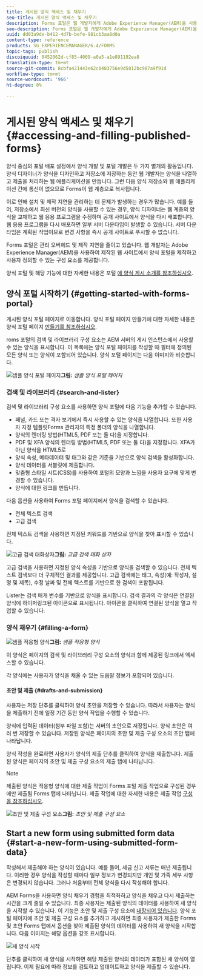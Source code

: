 ```yaml
---
title: 게시된 양식 액세스 및 채우기
seo-title: 게시된 양식 액세스 및 채우기
description: Forms 포털은 웹 개발자에게 Adobe Experience Manager(AEM)을 사용하여 제작한 웹 사이트에서 양식 포털을 만들고 사용자 정의하는 구성 요소를 제공합니다.
seo-description: Forms 포털은 웹 개발자에게 Adobe Experience Manager(AEM)을 사용하여 제작한 웹 사이트에서 양식 포털을 만들고 사용자 정의하는 구성 요소를 제공합니다.
uuid: dd03a9de-b412-4d7b-befe-981cb3aa8d0a
content-type: reference
products: SG_EXPERIENCEMANAGER/6.4/FORMS
topic-tags: publish
discoiquuid: 0452062d-cf85-4009-a0a5-a1e891192ea8
translation-type: tm+mt
source-git-commit: 8cbfa421443e62c0483756e9d5812bc987a9f91d
workflow-type: tm+mt
source-wordcount: '966'
ht-degree: 0%

---
```



# 게시된 양식 액세스 및 채우기 {#accessing-and-filling-published-forms}

양식 중심의 포털 배포 설정에서 양식 개발 및 포털 개발은 두 가지 별개의 활동입니다. 양식 디자이너가 양식을 디자인하고 저장소에 저장하는 동안 웹 개발자는 양식을 나열하고 제출을 처리하는 웹 애플리케이션을 만듭니다. 그런 다음 양식 저장소와 웹 애플리케이션 간에 통신이 없으므로 Forms이 웹 계층으로 복사됩니다.

이로 인해 설치 및 제작 지연을 관리하는 데 문제가 발생하는 경우가 많습니다. 예를 들어, 저장소에서 최신 버전의 양식을 사용할 수 있는 경우, 양식 디자이너는 웹 계층의 양식을 교체하고 웹 응용 프로그램을 수정하며 공개 사이트에서 양식을 다시 배포합니다. 웹 응용 프로그램을 다시 배포하면 일부 서버 다운타임이 발생할 수 있습니다. 서버 다운타임은 계획된 작업이므로 변경 사항을 즉시 공개 사이트로 푸시할 수 없습니다.

Forms 포털은 관리 오버헤드 및 제작 지연을 줄이고 있습니다. 웹 개발자는 Adobe Experience Manager(AEM)을 사용하여 제작된 웹 사이트에서 양식 포털을 제작하고 사용자 정의할 수 있는 구성 요소를 제공합니다.

양식 포털 및 해당 기능에 대한 자세한 내용은 포털 [에 양식 게시 소개를 참조하십시오](/help/forms/using/introduction-publishing-forms.md).

## 양식 포털 시작하기 {#getting-started-with-forms-portal}

게시된 양식 포털 페이지로 이동합니다. 양식 포털 페이지 만들기에 대한 자세한 내용은 양식 포털 페이지 [만들기를 참조하십시오](/help/forms/using/creating-form-portal-page.md).

roms 포털의 검색 및 라이브러리 구성 요소는 AEM 서버의 게시 인스턴스에서 사용할 수 있는 양식을 표시합니다. 이 목록에는 양식 포털 페이지를 작성할 때 필터에 정의된 모든 양식 또는 양식이 포함되어 있습니다. 양식 포털 페이지는 다음 이미지와 비슷합니다.

![샘플 양식 포털 페이지 ](assets/forms-portal-page.png)**그림:** *샘플 양식 포털 페이지*

### 검색 및 라이브러리 {#search-and-lister}

검색 및 라이브러리 구성 요소를 사용하면 양식 포털에 다음 기능을 추가할 수 있습니다.

* 패널, 카드 또는 격자 보기에서 즉시 사용할 수 있는 양식을 나열합니다. 또한 사용자 지정 템플릿Forms 관리자의 특정 폴더의 양식을 나열합니다.
* 양식의 렌더링 방법(HTML5, PDF 또는 둘 다)을 지정합니다.
* PDF 및 XFA 양식의 렌더링 방법(HTML5, PDF 또는 둘 다)을 지정합니다. XFA가 아닌 양식을 HTML5로
* 양식 속성, 메타데이터 및 태그와 같은 기준을 기반으로 양식 검색을 활성화합니다.
* 양식 데이터를 서블릿에 제출합니다.
* 맞춤형 스타일 시트(CSS)를 사용하여 포털의 모양과 느낌을 사용자 요구에 맞게 변경할 수 있습니다.
* 양식에 대한 링크를 만듭니다.

다음 옵션을 사용하여 Forms 포털 페이지에서 양식을 검색할 수 있습니다.

* 전체 텍스트 검색
* 고급 검색

전체 텍스트 검색을 사용하면 지정된 키워드를 기반으로 양식을 찾아 표시할 수 있습니다.

![고급 검색 대화](assets/search-panel.png)상자&#x200B;**그림:** *고급 검색 대화 상자*

고급 검색을 사용하면 지정된 양식 속성을 기반으로 양식을 검색할 수 있습니다. 전체 텍스트 검색보다 더 구체적인 결과를 제공합니다. 고급 검색에는 태그, 속성(예: 작성자, 설명 및 제목), 수정 날짜 및 전체 텍스트를 기반으로 한 검색이 포함됩니다.

Lister는 검색 매개 변수를 기반으로 양식을 표시합니다. 검색 결과의 각 양식은 연결된 양식에 하이퍼링크된 아이콘으로 표시됩니다. 아이콘을 클릭하여 연결된 양식을 열고 작업할 수 있습니다.

### 양식 채우기 {#filling-a-form}

![샘플 적응형 양식](assets/filling_a_form.png)**그림:** *샘플 적응형 양식*

이 양식은 페이지의 검색 및 라이브러리 구성 요소의 양식과 함께 제공된 링크에서 액세스할 수 있습니다.

각 양식에는 사용자가 양식을 채울 수 있는 도움말 정보가 포함되어 있습니다.

#### 초안 및 제출 {#drafts-and-submission}

사용자는 저장 단추를 클릭하여 양식 초안을 저장할 수 있습니다. 따라서 사용자는 양식을 제출하기 전에 일정 기간 동안 양식 작업을 수행할 수 있습니다.

양식에 입력된 데이터(첨부 파일 포함)는 서버의 초안으로 저장됩니다. 양식 초안은 여러 번 저장할 수 있습니다. 저장된 양식은 페이지의 초안 및 제출 구성 요소의 초안 탭에 나타납니다.

양식 작성을 완료하면 사용자가 양식의 제출 단추를 클릭하여 양식을 제출합니다. 제출된 양식은 페이지의 초안 및 제출 구성 요소의 제출 탭에 나타납니다.

>[!NOTE]
>
>제출된 양식은 적응형 양식에 대한 제출 작업이 Forms 포털 제출 작업으로 구성된 경우에만 제출됨 Forms 탭에 나타납니다. 제출 작업에 대한 자세한 내용은 제출 작업 [구성을 참조하십시오](/help/forms/using/configuring-submit-actions.md).

![초안 및 제출 구성 요소](assets/draft-submission.png)**그림:** *초안 및 제출 구성 요소*

## Start a new form using submitted form data {#start-a-new-form-using-submitted-form-data}

작성해서 제출해야 하는 양식이 있습니다. 예를 들어, 세금 신고 서류는 매년 제출됩니다. 이러한 경우 양식을 작성할 때마다 일부 정보가 변경되지만 개인 및 가족 세부 사항은 변경되지 않습니다. 그러나 처음부터 전체 양식을 다시 작성해야 합니다.

AEM Forms을 사용하면 양식 채우기 경험을 최적화하고 양식을 채우고 다시 제출하는 시간을 크게 줄일 수 있습니다. 최종 사용자는 제출된 양식의 데이터를 사용하여 새 양식을 시작할 수 있습니다. 이 기능은 초안 및 제출 구성 요소에 [내장되어 있습니다](/help/forms/using/draft-submission-component.md). 양식 포털 페이지에 초안 및 제출 구성 요소를 추가하고 게시하면 최종 사용자가 제출한 Forms 및 초안 Forms 탭에서 옵션을 찾아 제출된 양식의 데이터를 사용하여 새 양식을 시작합니다. 다음 이미지는 해당 옵션을 강조 표시합니다.

![새 양식 시작](assets/start-a-new-form.png)

단추를 클릭하여 새 양식을 시작하면 해당 제출된 양식의 데이터가 포함된 새 양식이 열립니다. 이제 필요에 따라 정보를 검토하고 업데이트하고 양식을 제출할 수 있습니다.
